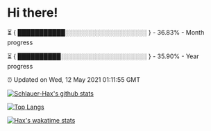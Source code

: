 # Hi there!

⏳ { ███████████░░░░░░░░░░░░░░░░░░░ } - 36.83% - Month progress

⏳ { ██████████░░░░░░░░░░░░░░░░░░░░ } - 35.90% - Year progress

⏰ Updated on Wed, 12 May 2021 01:11:55 GMT


[![Schlauer-Hax's github stats](https://github-readme-stats.vercel.app/api?username=Schlauer-Hax&show_icons=true&theme=dark&count_private=true)](https://github.com/Schlauer-Hax)


[![Top Langs](https://github-readme-stats.vercel.app/api/top-langs/?username=Schlauer-Hax&layout=compact&theme=dark)](https://github.com/Schlauer-Hax?tab=repositories)


[![Hax's wakatime stats](https://github-readme-stats.vercel.app/api/wakatime?username=Hax&theme=dark)](https://wakatime.com/@Hax)

